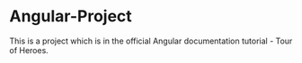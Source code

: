 # Angular-Project
This is a project which is in the official Angular documentation tutorial - Tour of Heroes.
